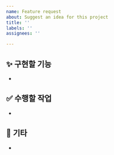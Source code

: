 ```yaml
---
name: Feature request
about: Suggest an idea for this project
title: ''
labels: ''
assignees: ''

---
```


## ✨ 구현할 기능

-

## ✅ 수행할 작업

-

## 🎸 기타

-
